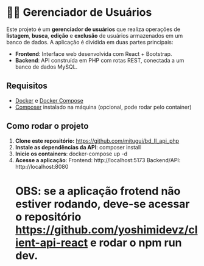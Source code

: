 # 🧑‍💼 Gerenciador de Usuários

Este projeto é um **gerenciador de usuários** que realiza operações de **listagem**, **busca**, **edição** e **exclusão** de usuários armazenados em um banco de dados. A aplicação é dividida em duas partes principais:

- **Frontend**: Interface web desenvolvida com React + Bootstrap.
- **Backend**: API construída em PHP com rotas REST, conectada a um banco de dados MySQL.

## Requisitos

- [Docker](https://www.docker.com/) e [Docker Compose](https://docs.docker.com/compose/)
- [Composer](https://getcomposer.org/) instalado na máquina (opcional, pode rodar pelo container)

## Como rodar o projeto

1. **Clone este repositório:** https://github.com/mitugui/bd_II_api_php
2. **Instale as dependências da API**: composer install
3. **Inicie os containers**: docker-compose up -d
4. **Acesse a aplicação**: 
    Frontend: http://localhost:5173
    Backend/API: http://localhost:8080
    # OBS: se a aplicação frotend não estiver rodando, deve-se acessar o repositório https://github.com/yoshimidevz/client-api-react e rodar o npm run dev.